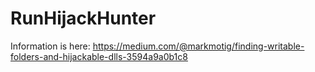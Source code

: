 # RunHijackHunter

Information is here: https://medium.com/@markmotig/finding-writable-folders-and-hijackable-dlls-3594a9a0b1c8
